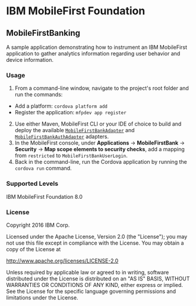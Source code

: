 IBM MobileFirst Foundation
===
## MobileFirstBanking
A sample application demonstrating how to instrument an IBM MobileFirst application to gather analytics information regarding user behavior and device information.

### Usage

1. From a command-line window, navigate to the project's root folder and run the commands:
  - Add a platform: `cordova platform add`
  - Register the application: `mfpdev app register`
2. Use either Maven, MobileFirst CLI or your IDE of choice to build and deploy the available [`MobileFirstBankAdapter`](https://github.com/MobileFirst-Platform-Developer-Center/MobileFirstBankAdapter/tree/release80) and [`MobileFirstBankAuthAdapter`](https://github.com/MobileFirst-Platform-Developer-Center/MobileFirstBankAuthAdapter/tree/release80) adapters.
3. In the MobileFirst console, under **Applications** → **MobileFirstBank** → **Security** → **Map scope elements to security checks**, add a mapping from `restricted` to `MobileFirstBankUserLogin`.
4. Back in the command-line, run the Cordova application by running the `cordova run` command.

### Supported Levels
IBM MobileFirst Foundation 8.0

### License
Copyright 2016 IBM Corp.

Licensed under the Apache License, Version 2.0 (the "License");
you may not use this file except in compliance with the License.
You may obtain a copy of the License at

http://www.apache.org/licenses/LICENSE-2.0

Unless required by applicable law or agreed to in writing, software
distributed under the License is distributed on an "AS IS" BASIS,
WITHOUT WARRANTIES OR CONDITIONS OF ANY KIND, either express or implied.
See the License for the specific language governing permissions and
limitations under the License.
